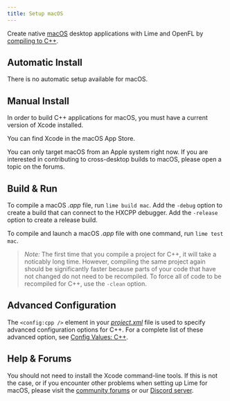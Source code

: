 ```yaml
---
title: Setup macOS
---
```


Create native [macOS](https://developer.apple.com/macos/) desktop applications with Lime and OpenFL by [compiling to C++](https://haxe.org/manual/target-cpp-getting-started.html).

## Automatic Install

There is no automatic setup available for macOS.

## Manual Install

In order to build C++ applications for macOS, you must have a current version of Xcode installed.

You can find Xcode in the macOS App Store.

You can only target macOS from an Apple system right now. If you are interested in contributing to cross-desktop builds to macOS, please open a topic on the forums.

## Build & Run

To compile a macOS _.app_ file, run `lime build mac`. Add the `-debug` option to create a build that can connect to the HXCPP debugger. Add the `-release` option to create a release build.

To compile and launch a macOS _.app_ file with one command, run `lime test mac`.

> _Note:_ The first time that you compile a project for C++, it will take a noticably long time. However, compiling the same project again should be significantly faster because parts of your code that have not changed do not need to be recompiled. To force all of code to be recompiled for C++, use the `-clean` option.

## Advanced Configuration

The `<config:cpp />` element in your [_project.xml_](../../project-files/xml-format/) file is used to specify advanced configuration options for C++. For a complete list of these advanced option, see [Config Values: C++](../../project-files/xml-format/config/#c).

## Help & Forums

You should not need to install the Xcode command-line tools. If this is not the case, or if you encounter other problems when setting up Lime for macOS, please visit the [community forums](http://community.openfl.org/c/help) or our [Discord server](https://discord.gg/tDgq8EE).
